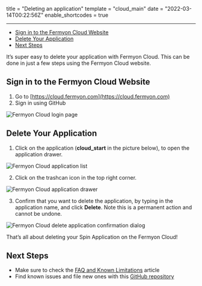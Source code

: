 title = "Deleting an application"
template = "cloud_main"
date = "2022-03-14T00:22:56Z"
enable_shortcodes = true

---

- [Sign in to the Fermyon Cloud Website](#sign-in-to-the-fermyon-cloud-website)
- [Delete Your Application](#delete-your-application)
- [Next Steps](#next-steps)

It’s super easy to delete your application with Fermyon Cloud. This can be done in just a few steps using the Fermyon Cloud website.

## Sign in to the Fermyon Cloud Website

1. Go to [https://cloud.fermyon.com](https://cloud.fermyon.com)
1. Sign in using GitHub
 
![Fermyon Cloud login page](/static/image/login.png)

## Delete Your Application

1. Click on the application (**cloud_start** in the picture below), to open the application drawer.

![Fermyon Cloud application list](/static/image/apps.png)

2. Click on the trashcan icon in the top right corner.

![Fermyon Cloud application drawer](/static/image/drawer.png)

3. Confirm that you want to delete the application, by typing in the application name, and click **Delete**. Note this is a permanent action and cannot be undone. 

![Fermyon Cloud delete application confirmation dialog](/static/image/delete.png)

That’s all about deleting your Spin Application on the Fermyon Cloud!

## Next Steps

- Make sure to check the [FAQ and Known Limitations](faq) article
- Find known issues and file new ones with this [GitHub repository](https://github.com/fermyon/feedback)
